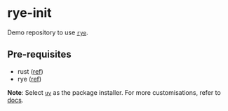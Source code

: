 # rye-init

Demo repository to use [`rye`](https://rye.astral.sh/).

## Pre-requisites

- rust ([ref](https://www.rust-lang.org/tools/install))
- rye ([ref](https://rye.astral.sh/guide/installation/))

**Note**: Select [`uv`](https://github.com/astral-sh/uv) as the package
installer. For more customisations, refer to
[docs](https://rye.astral.sh/guide/installation/#customized-installation).
